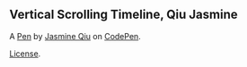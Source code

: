 Vertical Scrolling Timeline, Qiu Jasmine
----------------------------------------


A [Pen](http://codepen.io/jasminnie_mouse/pen/pRvOJo) by [Jasmine Qiu](http://codepen.io/jasminnie_mouse) on [CodePen](http://codepen.io/).

[License](http://codepen.io/jasminnie_mouse/pen/pRvOJo/license).